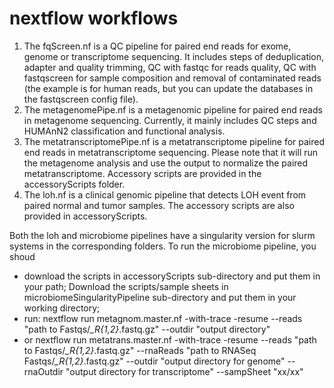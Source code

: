 # nextflow workflows
1. The fqScreen.nf is a QC pipeline for paired end reads for exome, genome or transcriptome sequencing. It includes steps of deduplication, adapter and quality trimming, QC with fastqc for reads quality, QC with fastqscreen for sample composition and removal of contaminated reads (the example is for human reads, but you can update the databases in the fastqscreen config file). 
2. The metagenomePipe.nf is a metagenomic pipeline for paired end reads in metagenome sequencing. Currently, it mainly includes QC steps and HUMAnN2 classification and functional analysis.
3. The metatranscriptomePipe.nf is a metatranscriptome pipeline for paired end reads in metatranscriptome sequencing. Please note that it will run the metagenome analysis and use the output to normalize the paired metatranscriptome. Accessory scripts are provided in the accessoryScripts folder.  
4. The loh.nf is a clinical genomic pipeline that detects LOH event from paired normal and tumor samples. The accessory scripts are also provided in accessoryScripts. 

Both the loh and microbiome pipelines have a singularity version for slurm systems in the corresponding folders.  To run the microbiome pipeline, you shoud 
* download the scripts in accessoryScripts sub-directory and put them in your path; Download the scripts/sample sheets in microbiomeSingularityPipeline sub-directory and put them in your working directory;
* run: nextflow run metagnom.master.nf -with-trace -resume --reads "path to Fastqs/*_R{1,2}*.fastq.gz" --outdir "output directory" 
* or nextflow run metatrans.master.nf -with-trace -resume --reads "path to Fastqs/*_R{1,2}*.fastq.gz" --rnaReads "path to RNASeq Fastqs/*_R{1,2}*.fastq.gz" --outdir "output directory for genome" --rnaOutdir "output directory for transcriptome" --sampSheet "xx/xx"
